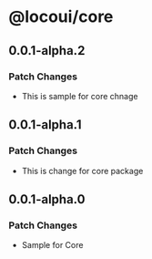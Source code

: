 # @locoui/core

## 0.0.1-alpha.2

### Patch Changes

- This is sample for core chnage

## 0.0.1-alpha.1

### Patch Changes

- This is change for core package

## 0.0.1-alpha.0

### Patch Changes

- Sample for Core

